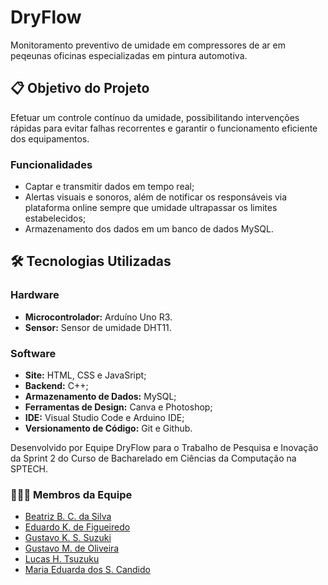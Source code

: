 # DryFlow

Monitoramento preventivo de umidade em compressores de ar em peqeunas oficinas especializadas em pintura automotiva.

## 📋 Objetivo do Projeto

Efetuar um controle contínuo da umidade, possibilitando intervenções rápidas para evitar falhas recorrentes e garantir o funcionamento eficiente dos equipamentos.

### Funcionalidades

- Captar e transmitir dados em tempo real;
- Alertas visuais e sonoros, além de notificar os responsáveis via plataforma online sempre que umidade ultrapassar os limites estabelecidos;
- Armazenamento dos dados em um banco de dados MySQL.

## 🛠️ Tecnologias Utilizadas

### Hardware

- **Microcontrolador:** Arduíno Uno R3.
- **Sensor:** Sensor de umidade DHT11.

### Software

- **Site:** HTML, CSS e JavaSript;
- **Backend:** C++;
- **Armazenamento de Dados:** MySQL;
- **Ferramentas de Design:** Canva e Photoshop;
- **IDE:** Visual Studio Code e Arduino IDE;
- **Versionamento de Código:** Git e Github.

Desenvolvido por Equipe DryFlow para o Trabalho de Pesquisa e Inovação da Sprint 2 do Curso de Bacharelado em Ciências da Computação na SPTECH.

### 👷👷‍♀️ Membros da Equipe

- [Beatriz B. C. da Silva](https://www.linkedin.com/in/beatrizbernardess)
- [Eduardo K. de Figueiredo](https://github.com/EduardoKlein296)
- [Gustavo K. S. Suzuki](https://github.com/gustavokeniti)
- [Gustavo M. de Oliveira](https://github.com/gustamuniz7)
- [Lucas H. Tsuzuku](https://www.linkedin.com/in/lucas-hideaki)
- [Maria Eduarda dos S. Candido](https://github.com/maria-candidooo)
